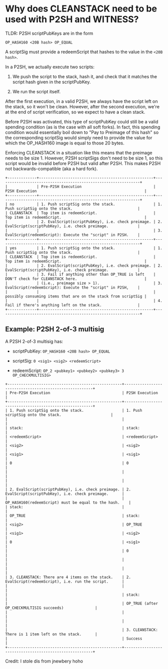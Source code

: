 # Why does CLEANSTACK need to be used with P2SH and WITNESS?

TLDR: P2SH scriptPubKeys are in the form

```
OP_HASH160 <20B hash> OP_EQUAL
```

A scriptSig must provide a redeemScript that hashes to the value in the `<20B hash>`.

In a P2SH, we actually execute two scripts:

1. We push the script to the stack, hash it, and check that it matches the script hash given in the scriptPubKey.

2. We run the script itself.

After the first execution, in a valid P2SH, we always have the script left on the stack, so it won't be clean.
However, after the second execution, we're at the end of script verification, so we expect to have a clean stack.

Before P2SH was activated, this type of scriptPubKey could still be a valid spending condition
(as is the case with all soft forks). In fact, this spending condition would essentially boil down to
"Pay to Preimage of this hash" so the corresponding scriptSig would simply need to provide the value
for which the OP_HASH160 image is equal to those 20 bytes.

Enforcing CLEANSTACK in a situation like this means that the preimage needs to be size 1.
However, P2SH scriptSigs don't need to be size 1, so this script would be invalid before P2SH but valid after P2SH.
This makes P2SH not backwards-compatible (aka a hard fork).

```
+-------------+---------------------------------------------------+---------------------------------------------------------------+
|             | Pre-P2SH Execution                                | P2SH Execution                                                |
+-------------+---------------------------------------------------+---------------------------------------------------------------+
| no          | 1. Push scriptSig onto the stack.                 | 1. Push scriptSig onto the stack.                             |
| CLEANSTACK  | Top item is redeemScript.                         | Top item is redeemScript.                                     |
|             | 2. EvalScript(scriptPubKey), i.e. check preimage. | 2. EvalScript(scriptPubKey), i.e. check preimage.             |
|             |                                                   | 3. EvalScript(redeemScript): Execute the "script" in P2SH.    |
+-------------+---------------------------------------------------+---------------------------------------------------------------+
| yes         | 1. Push scriptSig onto the stack.                 | 1. Push scriptSig onto the stack.                             |
| CLEANSTACK  | Top item is redeemScript.                         | Top item is redeemScript.                                     |
|             | 2. EvalScript(scriptPubKey), i.e. check preimage. | 2. EvalScript(scriptPubKey), i.e. check preimage.             |
|             | 3. Fail if anything other than OP_TRUE is left    | DON'T check for CLEANSTACK here.                              |
|             | (i.e., preimage size > 1).                        | 3. EvalScript(redeemScript): Execute the "script" in P2SH,    |
|             |                                                   | possibly consuming items that are on the stack from scriptSig |
|             |                                                   | 4. Fail if there's anything left on the stack.                |
+-------------+---------------------------------------------------+---------------------------------------------------------------+
```

## Example: P2SH 2-of-3 multisig


A P2SH 2-of-3 multisig has:

* scriptPubKey: `OP_HASH160 <20B hash> OP_EQUAL`

* scriptSig: `0 <sig1> <sig2> <redeemScript>`

* redeemScript: `OP_2 <pubkey1> <pubkey2> <pubkey3> 3 OP_CHECKMULTISIG>`

```
+---------------------------------------------------+--------------------------------------------------------+
| Pre-P2SH Execution                                | P2SH Execution                                         |
+---------------------------------------------------+--------------------------------------------------------+
| 1. Push scriptSig onto the stack.                 | 1. Push scriptSig onto the stack.                      |
|                                                   |                                                        |
| stack:                                            | stack:                                                 |
| <redeemScript>                                    | <redeemScript>                                         |
| <sig2>                                            | <sig2>                                                 |
| <sig1>                                            | <sig1>                                                 |
| 0                                                 | 0                                                      |
|                                                   |                                                        |
|                                                   |                                                        |
| 2. EvalScript(scriptPubKey), i.e. check preimage. | 2. EvalScript(scriptPubKey), i.e. check preimage.      |
|                                                   | OP_HASH160(redeemScript) must be equal to the hash.    |
| stack:                                            |                                                        |
| OP_TRUE                                           | stack:                                                 |
| <sig2>                                            | OP_TRUE                                                |
| <sig1>                                            | <sig2>                                                 |
| 0                                                 | <sig1>                                                 |
|                                                   | 0                                                      |
|                                                   |                                                        |
|                                                   |                                                        |
| 3. CLEANSTACK: There are 4 items on the stack.    | 2. EvalScript(redeemScript), i.e. run the script.      |
|                                                   |                                                        |
|                                                   | stack:                                                 |
|                                                   | OP_TRUE (after OP_CHECKMULTISIG succeeds)              |
|                                                   |                                                        |
|                                                   |                                                        |
|                                                   | 3. CLEANSTACK: There is 1 item left on the stack.      |
|                                                   | Success                                                |
+---------------------------------------------------+--------------------------------------------------------+

```

Credit: I stole dis from jnewbery hoho